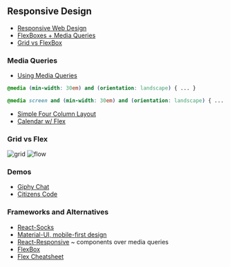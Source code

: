 ## Responsive Design

- [Responsive Web Design](https://en.wikipedia.org/wiki/Responsive_web_design)
- [FlexBoxes + Media Queries](https://thoughtbot.com/blog/flexboxes-media-queries-awesome-layouts)
- [Grid vs FlexBox](https://hackernoon.com/the-ultimate-css-battle-grid-vs-flexbox-d40da0449faf)

### Media Queries

- [Using Media Queries](https://developer.mozilla.org/en-US/docs/Web/CSS/Media_Queries/Using_media_queries)

```css
@media (min-width: 30em) and (orientation: landscape) { ... }
```

```css
@media screen and (min-width: 30em) and (orientation: landscape) { ... }
```

- [Simple Four Column Layout](https://codepen.io/zeeshanlakhani/full/eomgdw)
- [Calendar w/ Flex](https://codepen.io/zeeshanlakhani/pen/oOXERv)

### Grid vs Flex

![grid](https://github.com/CMU-17-356/cmu-17-356.github.io/blob/master/resources/recitations/11-ResponsiveDesign/images/grid.png)
![flow](https://github.com/CMU-17-356/cmu-17-356.github.io/blob/master/resources/recitations/11-ResponsiveDesign/images/flow.png)

### Demos
- [Giphy Chat](https://github.com/CMU-17-356/cmu-17-356.github.io/raw/master/resources/recitations/11-ResponsiveDesign/GiphyChat)
- [Citizens Code](https://github.com/CMU-17-356/cmu-17-356.github.io/raw/master/resources/recitations/11-ResponsiveDesign/citizens_test)

### Frameworks and Alternatives

* [React-Socks](https://github.com/flexdinesh/react-socks)
* [Material-UI, mobile-first design](https://material-ui.com)
* [React-Responsive](https://github.com/contra/react-responsive) ~ components over media queries
* [FlexBox](https://developer.mozilla.org/en-US/docs/Learn/CSS/CSS_layout/Flexbox)
* [Flex Cheatsheet](https://www.sketchingwithcss.com/samplechapter/cheatsheet.html)
